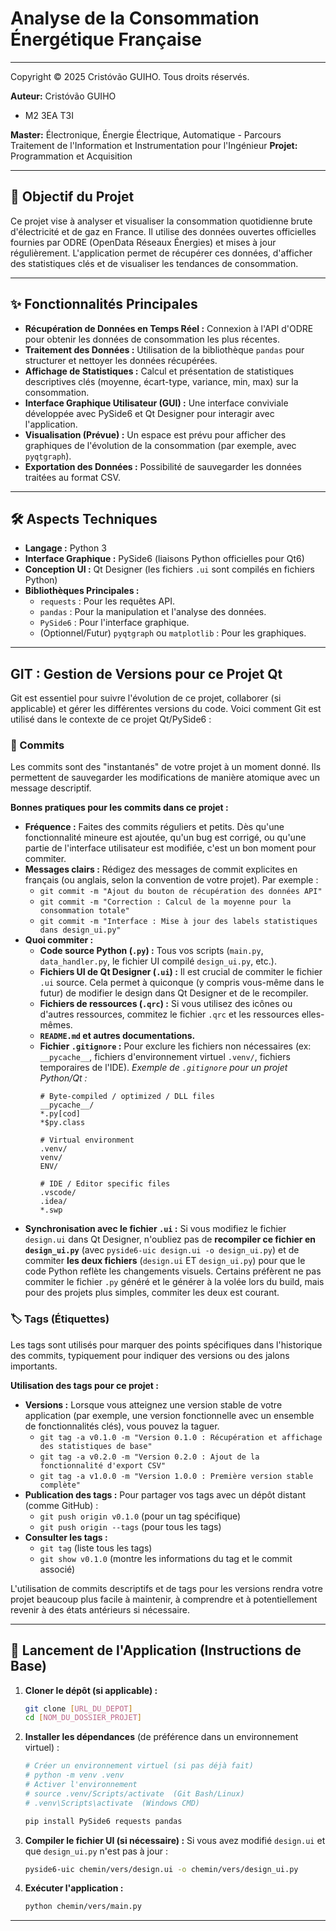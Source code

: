 # Analyse de la Consommation Énergétique Française

---

Copyright © 2025 Cristóvão GUIHO. Tous droits réservés.

**Auteur:** Cristóvão GUIHO
- M2 3EA T3I

**Master:** Électronique, Énergie Électrique, Automatique - Parcours Traitement de l'Information et Instrumentation pour l'Ingénieur
**Projet:** Programmation et Acquisition

---

## 🎯 Objectif du Projet

Ce projet vise à analyser et visualiser la consommation quotidienne brute d'électricité et de gaz en France. Il utilise des données ouvertes officielles fournies par ODRE (OpenData Réseaux Énergies) et mises à jour régulièrement. L'application permet de récupérer ces données, d'afficher des statistiques clés et de visualiser les tendances de consommation.

---

## ✨ Fonctionnalités Principales

* **Récupération de Données en Temps Réel :** Connexion à l'API d'ODRE pour obtenir les données de consommation les plus récentes.
* **Traitement des Données :** Utilisation de la bibliothèque `pandas` pour structurer et nettoyer les données récupérées.
* **Affichage de Statistiques :** Calcul et présentation de statistiques descriptives clés (moyenne, écart-type, variance, min, max) sur la consommation.
* **Interface Graphique Utilisateur (GUI) :** Une interface conviviale développée avec PySide6 et Qt Designer pour interagir avec l'application.
* **Visualisation (Prévue) :** Un espace est prévu pour afficher des graphiques de l'évolution de la consommation (par exemple, avec `pyqtgraph`).
* **Exportation des Données :** Possibilité de sauvegarder les données traitées au format CSV.

---

## 🛠️ Aspects Techniques

* **Langage :** Python 3
* **Interface Graphique :** PySide6 (liaisons Python officielles pour Qt6)
* **Conception UI :** Qt Designer (les fichiers `.ui` sont compilés en fichiers Python)
* **Bibliothèques Principales :**
    * `requests` : Pour les requêtes API.
    * `pandas` : Pour la manipulation et l'analyse des données.
    * `PySide6` : Pour l'interface graphique.
    * (Optionnel/Futur) `pyqtgraph` ou `matplotlib` : Pour les graphiques.

---

##  GIT : Gestion de Versions pour ce Projet Qt

Git est essentiel pour suivre l'évolution de ce projet, collaborer (si applicable) et gérer les différentes versions du code. Voici comment Git est utilisé dans le contexte de ce projet Qt/PySide6 :

### 📝 Commits

Les commits sont des "instantanés" de votre projet à un moment donné. Ils permettent de sauvegarder les modifications de manière atomique avec un message descriptif.

**Bonnes pratiques pour les commits dans ce projet :**

* **Fréquence :** Faites des commits réguliers et petits. Dès qu'une fonctionnalité mineure est ajoutée, qu'un bug est corrigé, ou qu'une partie de l'interface utilisateur est modifiée, c'est un bon moment pour commiter.
* **Messages clairs :** Rédigez des messages de commit explicites en français (ou anglais, selon la convention de votre projet). Par exemple :
    * `git commit -m "Ajout du bouton de récupération des données API"`
    * `git commit -m "Correction : Calcul de la moyenne pour la consommation totale"`
    * `git commit -m "Interface : Mise à jour des labels statistiques dans design_ui.py"`
* **Quoi commiter :**
    * **Code source Python (`.py`) :** Tous vos scripts (`main.py`, `data_handler.py`, le fichier UI compilé `design_ui.py`, etc.).
    * **Fichiers UI de Qt Designer (`.ui`) :** Il est crucial de commiter le fichier `.ui` source. Cela permet à quiconque (y compris vous-même dans le futur) de modifier le design dans Qt Designer et de le recompiler.
    * **Fichiers de ressources (`.qrc`) :** Si vous utilisez des icônes ou d'autres ressources, commitez le fichier `.qrc` et les ressources elles-mêmes.
    * **`README.md` et autres documentations.**
    * **Fichier `.gitignore` :** Pour exclure les fichiers non nécessaires (ex: `__pycache__`, fichiers d'environnement virtuel `.venv/`, fichiers temporaires de l'IDE).
        *Exemple de `.gitignore` pour un projet Python/Qt :*
        ```gitignore
        # Byte-compiled / optimized / DLL files
        __pycache__/
        *.py[cod]
        *$py.class

        # Virtual environment
        .venv/
        venv/
        ENV/

        # IDE / Editor specific files
        .vscode/
        .idea/
        *.swp
        ```
* **Synchronisation avec le fichier `.ui` :** Si vous modifiez le fichier `design.ui` dans Qt Designer, n'oubliez pas de **recompiler ce fichier en `design_ui.py`** (avec `pyside6-uic design.ui -o design_ui.py`) et de commiter **les deux fichiers** (`design.ui` ET `design_ui.py`) pour que le code Python reflète les changements visuels. Certains préfèrent ne pas commiter le fichier `.py` généré et le générer à la volée lors du build, mais pour des projets plus simples, commiter les deux est courant.

### 🏷️ Tags (Étiquettes)

Les tags sont utilisés pour marquer des points spécifiques dans l'historique des commits, typiquement pour indiquer des versions ou des jalons importants.

**Utilisation des tags pour ce projet :**

* **Versions :** Lorsque vous atteignez une version stable de votre application (par exemple, une version fonctionnelle avec un ensemble de fonctionnalités clés), vous pouvez la taguer.
    * `git tag -a v0.1.0 -m "Version 0.1.0 : Récupération et affichage des statistiques de base"`
    * `git tag -a v0.2.0 -m "Version 0.2.0 : Ajout de la fonctionnalité d'export CSV"`
    * `git tag -a v1.0.0 -m "Version 1.0.0 : Première version stable complète"`
* **Publication des tags :** Pour partager vos tags avec un dépôt distant (comme GitHub) :
    * `git push origin v0.1.0` (pour un tag spécifique)
    * `git push origin --tags` (pour tous les tags)
* **Consulter les tags :**
    * `git tag` (liste tous les tags)
    * `git show v0.1.0` (montre les informations du tag et le commit associé)

L'utilisation de commits descriptifs et de tags pour les versions rendra votre projet beaucoup plus facile à maintenir, à comprendre et à potentiellement revenir à des états antérieurs si nécessaire.

---

## 🚀 Lancement de l'Application (Instructions de Base)

1.  **Cloner le dépôt (si applicable) :**
    ```bash
    git clone [URL_DU_DEPOT]
    cd [NOM_DU_DOSSIER_PROJET]
    ```
2.  **Installer les dépendances** (de préférence dans un environnement virtuel) :
    ```bash
    # Créer un environnement virtuel (si pas déjà fait)
    # python -m venv .venv
    # Activer l'environnement
    # source .venv/Scripts/activate  (Git Bash/Linux)
    # .venv\Scripts\activate  (Windows CMD)

    pip install PySide6 requests pandas
    ```
3.  **Compiler le fichier UI (si nécessaire) :**
    Si vous avez modifié `design.ui` et que `design_ui.py` n'est pas à jour :
    ```bash
    pyside6-uic chemin/vers/design.ui -o chemin/vers/design_ui.py
    ```
4.  **Exécuter l'application :**
    ```bash
    python chemin/vers/main.py
    ```

---
